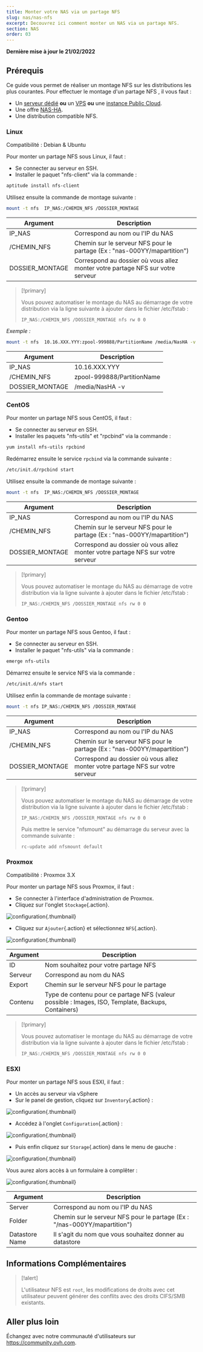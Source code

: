 ```yaml
---
title: Monter votre NAS via un partage NFS
slug: nas/nas-nfs
excerpt: Decouvrez ici comment monter un NAS via un partage NFS.
section: NAS
order: 03
---
```


**Dernière mise à jour le 21/02/2022**

## Prérequis

Ce guide vous permet de réaliser un montage NFS sur les distributions les plus courantes. Pour effectuer le montage d'un partage NFS , il vous faut :

- Un [serveur dédié](https://www.ovhcloud.com/fr/bare-metal/) **ou** un [VPS](https://www.ovhcloud.com/fr/vps/) **ou** une [instance Public Cloud](https://www.ovhcloud.com/fr/public-cloud/).
- Une offre [NAS-HA](https://www.ovh.com/fr/nas/).
- Une distribution compatible NFS.


### Linux

Compatibilité : Debian & Ubuntu

Pour monter un partage NFS sous Linux, il faut :

- Se connecter au serveur en SSH.
- Installer le paquet "nfs-client" via la commande :


```sh
aptitude install nfs-client
```

Utilisez ensuite la commande de montage suivante :


```sh
mount -t nfs  IP_NAS:/CHEMIN_NFS /DOSSIER_MONTAGE
```

|Argument|Description|
|---|---|
|IP_NAS|Correspond au nom ou l'IP du NAS|
|/CHEMIN_NFS|Chemin sur le serveur NFS pour le partage (Ex : "nas-000YY/mapartition")|
|DOSSIER_MONTAGE|Correspond au dossier où vous allez monter votre partage NFS sur votre serveur|


> [!primary]
>
> Vous pouvez automatiser le montage du NAS au démarrage de votre distribution via la ligne suivante à ajouter dans le fichier /etc/fstab :
>
> ```
> IP_NAS:/CHEMIN_NFS /DOSSIER_MONTAGE nfs rw 0 0
> ```
>

*Exemple :*

```sh
mount -t nfs  10.16.XXX.YYY:zpool-999888/PartitionName /media/NasHA -v
```

|Argument|Description|
|---|---|
|IP_NAS|10.16.XXX.YYY|
|/CHEMIN_NFS|zpool-999888/PartitionName|
|DOSSIER_MONTAGE|/media/NasHA -v|

### CentOS

Pour monter un partage NFS sous CentOS, il faut :

- Se connecter au serveur en SSH.
- Installer les paquets "nfs-utils" et "rpcbind" via la commande :


```sh
yum install nfs-utils rpcbind
```

Redémarrez ensuite le service `rpcbind` via la commande suivante :


```sh
/etc/init.d/rpcbind start
```

Utilisez ensuite la commande de montage suivante :

```sh
mount -t nfs  IP_NAS:/CHEMIN_NFS /DOSSIER_MONTAGE
```

|Argument|Description|
|---|---|
|IP_NAS|Correspond au nom ou l'IP du NAS|
|/CHEMIN_NFS|Chemin sur le serveur NFS pour le partage  (Ex : "nas-000YY/mapartition")|
|DOSSIER_MONTAGE|Correspond au dossier où vous allez monter votre partage NFS sur votre serveur|


> [!primary]
>
> Vous pouvez automatiser le montage du NAS au démarrage de votre distribution via la ligne suivante à ajouter dans le fichier /etc/fstab :
>
> ```
> IP_NAS:/CHEMIN_NFS /DOSSIER_MONTAGE nfs rw 0 0
> ```
>

### Gentoo

Pour monter un partage NFS sous Gentoo, il faut :

- Se connecter au serveur en SSH.
- Installer le paquet "nfs-utils" via la commande :


```sh
emerge nfs-utils
```

Démarrez ensuite le service NFS via la commande :

```sh
/etc/init.d/nfs start
```

Utilisez enfin la commande de montage suivante :


```sh
mount -t nfs IP_NAS:/CHEMIN_NFS /DOSSIER_MONTAGE
```

|Argument|Description|
|---|---|
|IP_NAS|Correspond au nom ou l'IP du NAS|
|/CHEMIN_NFS|Chemin sur le serveur NFS pour le partage  (Ex : "nas-000YY/mapartition")|
|DOSSIER_MONTAGE|Correspond au dossier où vous allez monter votre partage NFS sur votre serveur|


> [!primary]
>
> Vous pouvez automatiser le montage du NAS au démarrage de votre distribution via la ligne suivante à ajouter dans le fichier /etc/fstab :
>
> ```
> IP_NAS:/CHEMIN_NFS /DOSSIER_MONTAGE nfs rw 0 0
> ```
>
> Puis mettre le service "nfsmount" au démarrage du serveur avec la commande suivante :
>
> ```
> rc-update add nfsmount default
> ```
>

### Proxmox

Compatibilité : Proxmox 3.X

Pour monter un partage NFS sous Proxmox, il faut :

- Se connecter à l'interface d'administration de Proxmox.
- Cliquez sur l'onglet `Stockage`{.action}.


![configuration](images/img_4647.jpg){.thumbnail}

- Cliquez sur `Ajouter`{.action} et sélectionnez `NFS`{.action}.


![configuration](images/img_4648.jpg){.thumbnail}


|Argument|Description|
|---|---|
|ID|Nom souhaitez pour votre partage NFS|
|Serveur|Correspond au nom du NAS|
|Export|Chemin sur le serveur NFS pour le partage|
|Contenu|Type de contenu pour ce partage NFS (valeur possible : Images, ISO, Template, Backups, Containers)|


> [!primary]
>
> Vous pouvez automatiser le montage du NAS au démarrage de votre distribution via la ligne suivante à ajouter dans le fichier /etc/fstab :
>
> ```
> IP_NAS:/CHEMIN_NFS /DOSSIER_MONTAGE nfs rw 0 0
> ```
>

### ESXI

Pour monter un partage NFS sous ESXI, il faut :

- Un accès au serveur via vSphere
- Sur le panel de gestion, cliquez sur `Inventory`{.action} :


![configuration](images/esxi_1.jpg){.thumbnail}

- Accédez à l'onglet `Configuration`{.action} :


![configuration](images/esxi_2.jpg){.thumbnail}

- Puis enfin cliquez sur `Storage`{.action} dans le menu de gauche :


![configuration](images/esxi_3.jpg){.thumbnail}

Vous aurez alors accès à un formulaire à complêter :


![configuration](images/esxi_4.jpg){.thumbnail}

|Argument|Description|
|---|---|
|Server|Correspond au nom ou l'IP du NAS|
|Folder|Chemin sur le serveur NFS pour le partage  (Ex : "/nas-000YY/mapartition")|
|Datastore Name|Il s'agit du nom que vous souhaitez donner au datastore|


## Informations Complémentaires


> [!alert]
>
> L'utilisateur NFS est `root`, les modifications de droits avec cet utilisateur peuvent générer des conflits avec des droits CIFS/SMB existants.
>

## Aller plus loin

Échangez avec notre communauté d'utilisateurs sur <https://community.ovh.com>.
